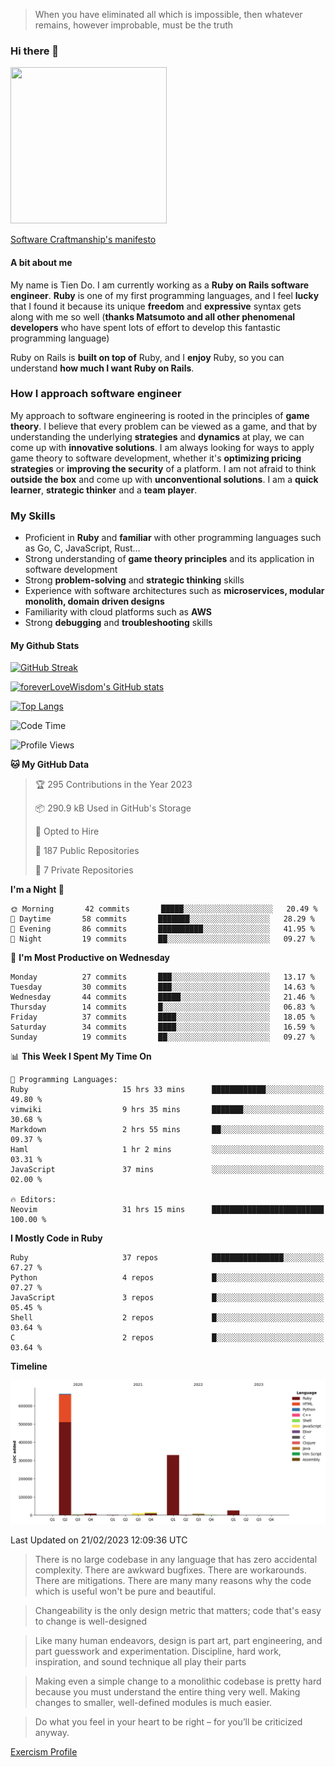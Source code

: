 > When you have eliminated all which is impossible, then whatever remains, however improbable, must be the truth
### Hi there 👋

<!--
**foreverLoveWisdom/foreverLoveWisdom** is a ✨ _special_ ✨ repository because its `README.md` (this file) appears on your GitHub profile.

Here are some ideas to get you started:

- 🔭 I’m currently working on ...
- 🌱 I’m currently learning ...
- 👯 I’m looking to collaborate on ...
- 🤔 I’m looking for help with ...
- 💬 Ask me about ...
- 📫 How to reach me: ...
- 😄 Pronouns: ...
- ⚡ Fun fact: ...
-->

<img src="https://codecondo.com/wp-content/uploads/2017/09/railslogo.png" width="250" height="250">

[Software Craftmanship's manifesto](http://manifesto.softwarecraftsmanship.org/)

#### A bit about me
My name is Tien Do. I am currently working as a **Ruby on Rails software engineer**. **Ruby** is one of my first programming languages, and I feel **lucky** that I found it because its unique **freedom** and **expressive** syntax gets along with me so well (**thanks Matsumoto and all other phenomenal developers** who have spent lots of effort to develop this fantastic programming language)

Ruby on Rails is **built on top of** Ruby, and I **enjoy** Ruby, so you can understand **how much I want Ruby on Rails**.

### How I approach software engineer
My approach to software engineering is rooted in the principles of **game theory**. I believe that every problem can be viewed as a game, and that by understanding the underlying **strategies** and **dynamics** at play, we can come up with **innovative solutions**. I am always looking for ways to apply game theory to software development, whether it's **optimizing pricing strategies** or **improving the security** of a platform. I am not afraid to think **outside the box** and come up with **unconventional solutions**. I am a **quick learner**, **strategic thinker** and a **team player**.

### My Skills
- Proficient in **Ruby** and **familiar** with other programming languages such as Go, C, JavaScript, Rust...
- Strong understanding of **game theory principles** and its application in software development
- Strong **problem-solving** and **strategic thinking** skills
- Experience with software architectures such as **microservices, modular monolith, domain driven designs**
- Familiarity with cloud platforms such as **AWS**
- Strong **debugging** and **troubleshooting** skills

#### My Github Stats

[![GitHub Streak](https://github-readme-streak-stats.herokuapp.com/?user=foreverLoveWisdom&theme=dracula)](https://git.io/streak-stats)
&nbsp;
&nbsp;

[![foreverLoveWisdom's GitHub stats](https://github-readme-stats.vercel.app/api?username=foreverLoveWisdom&show_icons=true&theme=react&count_private=true)](https://github.com/anuraghazra/github-readme-stats)

[![Top Langs](https://github-readme-stats.vercel.app/api/top-langs/?username=foreverLoveWisdom&show_icons=true&theme=vue-dark)](https://github.com/anuraghazra/github-readme-stats)

<!--START_SECTION:waka-->
![Code Time](http://img.shields.io/badge/Code%20Time-1%2C675%20hrs%2017%20mins-blue)

![Profile Views](http://img.shields.io/badge/Profile%20Views-0-blue)

**🐱 My GitHub Data** 

> 🏆 295 Contributions in the Year 2023
 > 
> 📦 290.9 kB Used in GitHub's Storage 
 > 
> 💼 Opted to Hire
 > 
> 📜 187 Public Repositories 
 > 
> 🔑 7 Private Repositories  
 > 
**I'm a Night 🦉** 

```text
🌞 Morning       42 commits       █████░░░░░░░░░░░░░░░░░░░░   20.49 % 
🌆 Daytime       58 commits       ███████░░░░░░░░░░░░░░░░░░   28.29 % 
🌃 Evening       86 commits       ██████████░░░░░░░░░░░░░░░   41.95 % 
🌙 Night         19 commits       ██░░░░░░░░░░░░░░░░░░░░░░░   09.27 % 

```
📅 **I'm Most Productive on Wednesday** 

```text
Monday          27 commits       ███░░░░░░░░░░░░░░░░░░░░░░   13.17 % 
Tuesday         30 commits       ███░░░░░░░░░░░░░░░░░░░░░░   14.63 % 
Wednesday       44 commits       █████░░░░░░░░░░░░░░░░░░░░   21.46 % 
Thursday        14 commits       █░░░░░░░░░░░░░░░░░░░░░░░░   06.83 % 
Friday          37 commits       ████░░░░░░░░░░░░░░░░░░░░░   18.05 % 
Saturday        34 commits       ████░░░░░░░░░░░░░░░░░░░░░   16.59 % 
Sunday          19 commits       ██░░░░░░░░░░░░░░░░░░░░░░░   09.27 % 

```


📊 **This Week I Spent My Time On** 

```text
💬 Programming Languages: 
Ruby                     15 hrs 33 mins      ████████████░░░░░░░░░░░░░   49.80 % 
vimwiki                  9 hrs 35 mins       ███████░░░░░░░░░░░░░░░░░░   30.68 % 
Markdown                 2 hrs 55 mins       ██░░░░░░░░░░░░░░░░░░░░░░░   09.37 % 
Haml                     1 hr 2 mins         ░░░░░░░░░░░░░░░░░░░░░░░░░   03.31 % 
JavaScript               37 mins             ░░░░░░░░░░░░░░░░░░░░░░░░░   02.00 % 

🔥 Editors: 
Neovim                   31 hrs 15 mins      █████████████████████████   100.00 % 

```

**I Mostly Code in Ruby** 

```text
Ruby                     37 repos            ████████████████░░░░░░░░░   67.27 % 
Python                   4 repos             █░░░░░░░░░░░░░░░░░░░░░░░░   07.27 % 
JavaScript               3 repos             █░░░░░░░░░░░░░░░░░░░░░░░░   05.45 % 
Shell                    2 repos             █░░░░░░░░░░░░░░░░░░░░░░░░   03.64 % 
C                        2 repos             █░░░░░░░░░░░░░░░░░░░░░░░░   03.64 % 

```


**Timeline**

![Chart not found](https://raw.githubusercontent.com/foreverLoveWisdom/foreverLoveWisdom/main/charts/bar_graph.png) 


 Last Updated on 21/02/2023 12:09:36 UTC
<!--END_SECTION:waka-->


> There is no large codebase in any language that has zero accidental complexity. There are awkward bugfixes. There are workarounds. There are mitigations.
> There are many many reasons why the code which is useful won't be pure and beautiful.

> Changeability is the only design metric that matters; code that's easy to change is well-designed

> Like many human endeavors, design is part art, part engineering, and part guesswork and experimentation. Discipline, hard work, inspiration, and sound technique all play their parts

> Mak­ing even a sim­ple change to a mono­lith­ic code­base is pret­ty hard because you must under­stand the entire thing very well. Mak­ing changes to small­er, well-defined mod­ules is much easier.
 
 > Do what you feel in your heart to be right – for you’ll be criticized anyway.
 
[Exercism Profile](https://exercism.org/profiles/foreverLoveWisdom)

